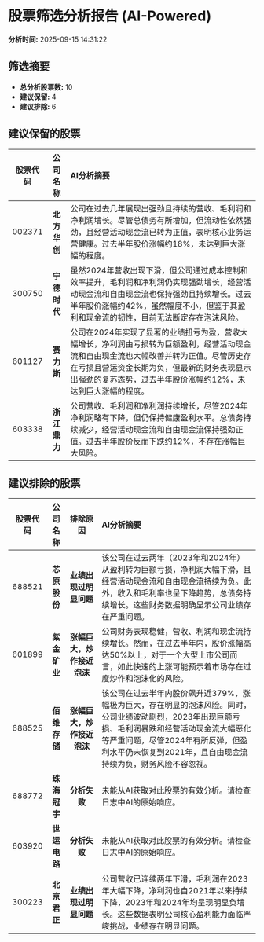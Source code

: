 # 股票筛选分析报告 (AI-Powered)

**分析时间:** 2025-09-15 14:31:22

## 筛选摘要

- **总分析股票数:** 10
- **建议保留:** 4
- **建议排除:** 6

## 建议保留的股票

| 股票代码 | 公司名称 | AI分析摘要 |
|:---:|:---:|:---|
| 002371 | **北方华创** | 公司在过去几年展现出强劲且持续的营收、毛利润和净利润增长。尽管总债务有所增加，但流动性依然强劲，且经营活动现金流已转为正值，表明核心业务运营健康。过去半年股价涨幅约18%，未达到巨大涨幅的程度。 |
| 300750 | **宁德时代** | 虽然2024年营收出现下滑，但公司通过成本控制和效率提升，毛利润和净利润仍实现强劲增长，经营活动现金流和自由现金流也保持强劲且持续增长。过去半年股价涨幅约42%，虽然幅度不小，但鉴于其盈利和现金流的韧性，目前无法断定存在泡沫风险。 |
| 601127 | **赛力斯** | 公司在2024年实现了显著的业绩扭亏为盈，营收大幅增长，净利润由亏损转为巨额盈利，经营活动现金流和自由现金流也大幅改善并转为正值。尽管历史存在亏损且营运资金长期为负，但最新的财务表现显示出强劲的复苏态势，过去半年股价涨幅约12%，未达到巨大涨幅的程度。 |
| 603338 | **浙江鼎力** | 公司营收、毛利润和净利润持续增长，尽管2024年净利润略有下降，但仍保持健康盈利水平。总债务持续减少，经营活动现金流和自由现金流保持强劲正值。过去半年股价反而下跌约12%，不存在涨幅巨大风险。 |

## 建议排除的股票

| 股票代码 | 公司名称 | 排除原因 | AI分析摘要 |
|:---:|:---:|:---:|:---|
| 688521 | **芯原股份** | **业绩出现过明显问题** | 该公司在过去两年（2023年和2024年）从盈利转为巨额亏损，净利润大幅下滑，且经营活动现金流和自由现金流持续为负。此外，收入和毛利率也呈下降趋势，总债务持续增长。这些财务数据明确显示公司业绩存在严重问题。 |
| 601899 | **紫金矿业** | **涨幅巨大，炒作接近泡沫** | 公司财务表现稳健，营收、利润和现金流持续增长。然而，在过去半年内，股价涨幅高达50%以上，对于一个大型上市公司而言，如此快速的上涨可能预示着市场存在过度炒作和泡沫化的风险。 |
| 688525 | **佰维存储** | **涨幅巨大，炒作接近泡沫** | 该公司在过去半年内股价飙升近379%，涨幅极为巨大，存在明显的泡沫风险。同时，公司业绩波动剧烈，2023年出现巨额亏损、毛利润暴跌和经营活动现金流大幅恶化等严重问题，尽管2024年有所反弹，但盈利水平仍未恢复到2021年，且自由现金流持续为负，财务风险不容忽视。 |
| 688772 | **珠海冠宇** | **分析失败** | 未能从AI获取对此股票的有效分析。请检查日志中AI的原始响应。 |
| 603920 | **世运电路** | **分析失败** | 未能从AI获取对此股票的有效分析。请检查日志中AI的原始响应。 |
| 300223 | **北京君正** | **业绩出现过明显问题** | 公司营收已连续两年下滑，毛利润在2023年大幅下降，净利润也自2021年以来持续下降，2023年和2024年均呈现明显负增长。这些数据表明公司核心盈利能力面临严峻挑战，业绩存在明显问题。 |
